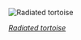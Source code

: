 
![Radiated tortoise](https://upload.wikimedia.org/wikipedia/commons/thumb/9/92/Radiated_tortoise_%28Astrochelys_radiata%29_Tsimanampetsotsa.jpg/480px-Radiated_tortoise_%28Astrochelys_radiata%29_Tsimanampetsotsa.jpg)

*[Radiated tortoise](https://wikipedia.org/wiki/File:Radiated_tortoise_(Astrochelys_radiata)_Tsimanampetsotsa.jpg)*
